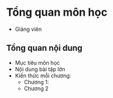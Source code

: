 # Tổng quan môn học
- Giảng viên

## Tổng quan nội dung
- Mục tiêu môn học
- Nội dung bài tập lớn
- Kiến thức mỗi chương:
  - Chương 1: 
  - Chương 2